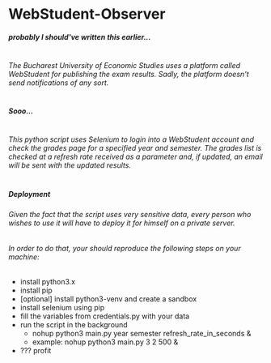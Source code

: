 # WebStudent-Observer
##### probably I should've written this earlier...
#
###### The Bucharest University of Economic Studies uses a platform called WebStudent for publishing the exam results. Sadly, the platform doesn't send notifications of any sort. 
#
##### Sooo...
#
###### This python script uses Selenium to login into a WebStudent account and check the grades page for a specified year and semester. The grades list is checked at a refresh rate received as a parameter and, if updated, an email will be sent with the updated results. 
#
##### Deployment
###### Given the fact that the script uses very sensitive data, every person who wishes to use it will have to deploy it for himself on a private server.
###### In order to do that, your should reproduce the following steps on your machine: 
* install python3.x
* install pip
* [optional] install python3-venv and create a sandbox 
* install selenium using pip
* fill the variables from credentials.py with your data
* run the script in the background
    * nohup python3 main.py year semester refresh_rate_in_seconds & 
    * example: nohup python3 main.py 3 2 500 &
* ??? profit
